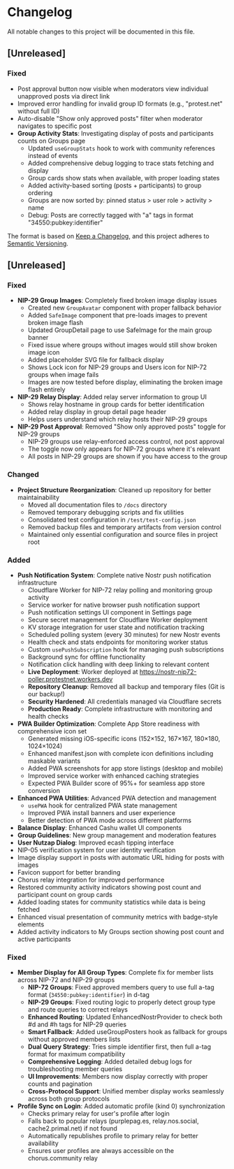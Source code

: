 # Changelog

All notable changes to this project will be documented in this file.

## [Unreleased]

### Fixed
- Post approval button now visible when moderators view individual unapproved posts via direct link
- Improved error handling for invalid group ID formats (e.g., "protest.net" without full ID)
- Auto-disable "Show only approved posts" filter when moderator navigates to specific post
- **Group Activity Stats**: Investigating display of posts and participants counts on Groups page
  - Updated `useGroupStats` hook to work with community references instead of events
  - Added comprehensive debug logging to trace stats fetching and display
  - Group cards show stats when available, with proper loading states
  - Added activity-based sorting (posts + participants) to group ordering
  - Groups are now sorted by: pinned status > user role > activity > name
  - Debug: Posts are correctly tagged with "a" tags in format "34550:pubkey:identifier"

The format is based on [Keep a Changelog](https://keepachangelog.com/en/1.0.0/),
and this project adheres to [Semantic Versioning](https://semver.org/spec/v2.0.0.html).

## [Unreleased]

### Fixed
- **NIP-29 Group Images**: Completely fixed broken image display issues
  - Created new `GroupAvatar` component with proper fallback behavior
  - Added `SafeImage` component that pre-loads images to prevent broken image flash
  - Updated GroupDetail page to use SafeImage for the main group banner
  - Fixed issue where groups without images would still show broken image icon
  - Added placeholder SVG file for fallback display
  - Shows Lock icon for NIP-29 groups and Users icon for NIP-72 groups when image fails
  - Images are now tested before display, eliminating the broken image flash entirely
- **NIP-29 Relay Display**: Added relay server information to group UI
  - Shows relay hostname in group cards for better identification
  - Added relay display in group detail page header
  - Helps users understand which relay hosts their NIP-29 groups
- **NIP-29 Post Approval**: Removed "Show only approved posts" toggle for NIP-29 groups
  - NIP-29 groups use relay-enforced access control, not post approval
  - The toggle now only appears for NIP-72 groups where it's relevant
  - All posts in NIP-29 groups are shown if you have access to the group

### Changed
- **Project Structure Reorganization**: Cleaned up repository for better maintainability
  - Moved all documentation files to `/docs` directory
  - Removed temporary debugging scripts and fix utilities
  - Consolidated test configuration in `/test/test-config.json`
  - Removed backup files and temporary artifacts from version control
  - Maintained only essential configuration and source files in project root

### Added
- **Push Notification System**: Complete native Nostr push notification infrastructure
  - Cloudflare Worker for NIP-72 relay polling and monitoring group activity
  - Service worker for native browser push notification support
  - Push notification settings UI component in Settings page
  - Secure secret management for Cloudflare Worker deployment
  - KV storage integration for user state and notification tracking
  - Scheduled polling system (every 30 minutes) for new Nostr events
  - Health check and stats endpoints for monitoring worker status
  - Custom `usePushSubscription` hook for managing push subscriptions
  - Background sync for offline functionality
  - Notification click handling with deep linking to relevant content
  - **Live Deployment**: Worker deployed at https://nostr-nip72-poller.protestnet.workers.dev
  - **Repository Cleanup**: Removed all backup and temporary files (Git is our backup!)
  - **Security Hardened**: All credentials managed via Cloudflare secrets
  - **Production Ready**: Complete infrastructure with monitoring and health checks
- **PWA Builder Optimization**: Complete App Store readiness with comprehensive icon set
  - Generated missing iOS-specific icons (152×152, 167×167, 180×180, 1024×1024)
  - Enhanced manifest.json with complete icon definitions including maskable variants
  - Added PWA screenshots for app store listings (desktop and mobile)
  - Improved service worker with enhanced caching strategies
  - Expected PWA Builder score of 95%+ for seamless app store conversion
- **Enhanced PWA Utilities**: Advanced PWA detection and management
  - `usePWA` hook for centralized PWA state management
  - Improved PWA install banners and user experience
  - Better detection of PWA mode across different platforms
- **Balance Display**: Enhanced Cashu wallet UI components
- **Group Guidelines**: New group management and moderation features
- **User Nutzap Dialog**: Improved ecash tipping interface
- NIP-05 verification system for user identity verification
- Image display support in posts with automatic URL hiding for posts with images
- Favicon support for better branding
- Chorus relay integration for improved performance
- Restored community activity indicators showing post count and participant count on group cards
- Added loading states for community statistics while data is being fetched
- Enhanced visual presentation of community metrics with badge-style elements
- Added activity indicators to My Groups section showing post count and active participants

### Fixed
- **Member Display for All Group Types**: Complete fix for member lists across NIP-72 and NIP-29 groups
  - **NIP-72 Groups**: Fixed approved members query to use full a-tag format (`34550:pubkey:identifier`) in d-tag
  - **NIP-29 Groups**: Fixed routing logic to properly detect group type and route queries to correct relays
  - **Enhanced Routing**: Updated EnhancedNostrProvider to check both #d and #h tags for NIP-29 queries
  - **Smart Fallback**: Added useGroupPosters hook as fallback for groups without approved members lists
  - **Dual Query Strategy**: Tries simple identifier first, then full a-tag format for maximum compatibility
  - **Comprehensive Logging**: Added detailed debug logs for troubleshooting member queries
  - **UI Improvements**: Members now display correctly with proper counts and pagination
  - **Cross-Protocol Support**: Unified member display works seamlessly across both group protocols
- **Profile Sync on Login**: Added automatic profile (kind 0) synchronization
  - Checks primary relay for user's profile after login
  - Falls back to popular relays (purplepag.es, relay.nos.social, cache2.primal.net) if not found
  - Automatically republishes profile to primary relay for better availability
  - Ensures user profiles are always accessible on the chorus.community relay
